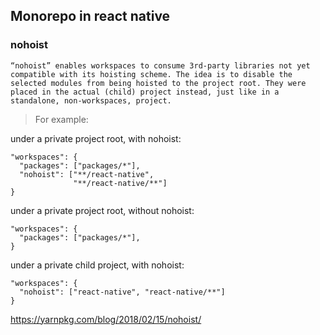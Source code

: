## Monorepo in react native

### nohoist
`
“nohoist” enables workspaces to consume 3rd-party libraries not yet compatible with its hoisting scheme. The idea is to disable the selected modules from being hoisted to the project root. They were placed in the actual (child) project instead, just like in a standalone, non-workspaces, project.
`  

> For example:  

under a private project root, with nohoist:  

```
"workspaces": {
  "packages": ["packages/*"],
  "nohoist": ["**/react-native",
              "**/react-native/**"]
}
```

under a private project root, without nohoist:  

```
"workspaces": {
  "packages": ["packages/*"],
}
```

under a private child project, with nohoist:  
```
"workspaces": {
  "nohoist": ["react-native", "react-native/**"]
}
```

https://yarnpkg.com/blog/2018/02/15/nohoist/